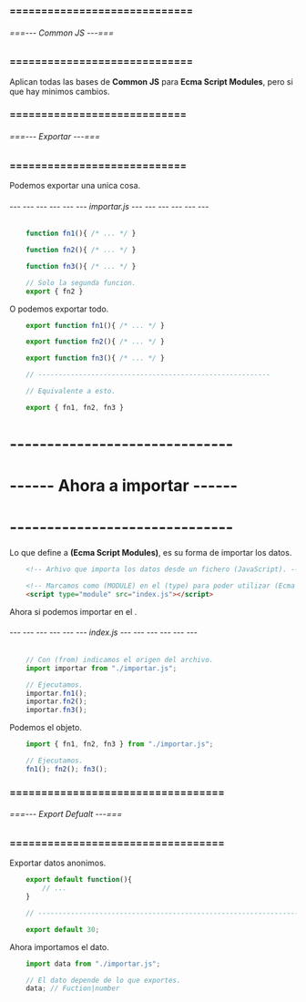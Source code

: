 <!-- ADVERTENCIA: --- NECESITA UN SERVIDOR -->

### ============================= ###
###### ===--- Common JS ---=== ######
### ============================= ###

Aplican todas las bases de **Common JS** para **Ecma Script Modules**, pero si que hay minimos cambios.

### ============================ ###
###### ===--- Exportar ---=== ######
### ============================ ###

Podemos exportar una unica cosa.

###### --- --- --- --- --- --- importar.js --- --- --- --- --- --- ######

```js
	function fn1(){ /* ... */ }

	function fn2(){ /* ... */ }

	function fn3(){ /* ... */ }

	// Solo la segunda funcion.
	export { fn2 }
```

O podemos exportar todo.

```js
	export function fn1(){ /* ... */ }

	export function fn2(){ /* ... */ }

	export function fn3(){ /* ... */ }

	// ---------------------------------------------------------

	// Equivalente a esto.

	export { fn1, fn2, fn3 }
```

# ------------------------------ #
# ------ Ahora a importar ------ #
# ------------------------------ #

Lo que define a **(Ecma Script Modules)**, es su forma de importar los datos.

```html
	<!-- Arhivo que importa los datos desde un fichero (JavaScript). -->

	<!-- Marcamos como (MODULE) en el (type) para poder utilizar (Ecma Script Modules). -->
	<script type="module" src="index.js"></script>
```

Ahora si podemos importar en el [](index.js).

###### --- --- --- --- --- --- index.js --- --- --- --- --- --- ######

```js
	// Con (from) indicamos el origen del archivo.
	import importar from "./importar.js";

	// Ejecutamos.
	importar.fn1();
	importar.fn2();
	importar.fn3();
```

Podemos [](desestructurar) el objeto.

```js
	import { fn1, fn2, fn3 } from "./importar.js";

	// Ejecutamos.
	fn1(); fn2(); fn3();
```

### ================================== ###
###### ===--- Export Defualt ---=== ######
### ================================== ###

Exportar datos anonimos.

```js
	export default function(){
		// ...
	}

	// ------------------------------------------------------------------

	export default 30;
```

Ahora importamos el dato.

```js
	import data from "./importar.js";

	// El dato depende de lo que exportes.
	data; // Fuction|number
```
